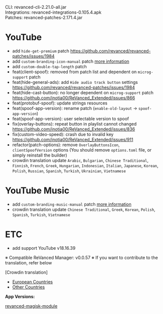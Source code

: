 CLI: revanced-cli-2.21.0-all.jar  
Integrations: revanced-integrations-0.105.4.apk  
Patches: revanced-patches-2.171.4.jar  

YouTube
==
- add `hide-get-premium` patch https://github.com/revanced/revanced-patches/issues/1984
- add `custom-branding-icon-manual` patch [more information](https://github.com/inotia00/revanced-documentation/wiki/Options-Information-about-the-patch#if-you-want-a-custom-icon-only-available-on-cli)
- add `custom-double-tap-length` patch
- feat(client-spoof): removed from patch list and dependent on `microg-support` patch
- feat(hide-general-ads): add `Hide audio track button` settings https://github.com/revanced/revanced-patches/issues/1984
- feat(hide-cast-button): no longer dependent on `microg-support` patch https://github.com/inotia00/ReVanced_Extended/issues/866
- feat(protobuf-spoof): update strings resources
- feat(spoof-app-version): rename patch (`enable-old-layout` → `spoof-app-version`)
- feat(spoof-app-version): user selectable version to spoof
- fix(overlay-buttons): repeat button in playlist cannot changed https://github.com/inotia00/ReVanced_Extended/issues/836
- fix(custom-video-speed): crash due to invalid key https://github.com/inotia00/ReVanced_Extended/issues/911
- refactor(patch-options): remove `OverlayButtonsIcon`, `clientSpoofVersion` options
(You should remove `options.toml` file, or simply reinstall the builder)
- crowdin translation update
`Arabic`, `Bulgarian`, `Chinese Traditional`, `Finnish`, `French`, `Greek`, `Hungarian`, `Indonesian`, `Italian`, `Japanese`, `Korean`, `Polish`, `Russian`, `Spanish`, `Turkish`, `Ukrainian`, `Vietnamese`


YouTube Music
==
- add `custom-branding-music-manual` patch [more information](https://github.com/inotia00/revanced-documentation/wiki/Options-Information-about-the-patch#if-you-want-a-custom-icon-only-available-on-cli)
- crowdin translation update
`Chinese Traditional`, `Greek`, `Korean`, `Polish`, `Spanish`, `Turkish`, `Vietnamese`


ETC
==
- add support YouTube v18.16.39


※ Compatible ReVanced Manager: v0.0.57
※ If you want to contribute to the translation, refer below

[Crowdin translation]
- [European Countries](https://crowdin.com/project/revancedextendedeu)
- [Other Countries](https://crowdin.com/project/revancedextended)
  
**App Versions:**  

[revanced-magisk-module](https://github.com/j-hc/revanced-magisk-module)  
